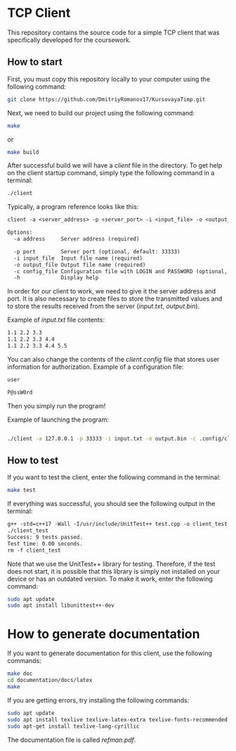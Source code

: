 # TCP Client

This repository contains the source code for a simple TCP client that was specifically developed for the coursework.

## How to start

First, you must copy this repository locally to your computer using the following command:

```bash
git clone https://github.com/DmitriyRomanov17/KursovayaTimp.git
```


Next, we need to build our project using the following command:

```bash
make
```
or

```bash
make build

```

After successful build we will have a _client_ file in the directory.
To get help on the client startup command, simply type the following command in a terminal:

```bash
./client 
```

Typically, a program reference looks like this:

```txt
client -a <server_address> -p <server_port> -i <input_file> -o <output_file> -c <config_file>

Options:
  -a address     Server address (required)

  -p port        Server port (optional, default: 33333)
  -i input_file  Input file name (required)
  -o output_file Output file name (required)
  -c config_file Configuration file with LOGIN and PASSWORD (optional, default: ~/.config/client.config)
  -h             Display help
```

In order for our client to work, we need to give it the server address and port.
It is also necessary to create files to store the transmitted values and to store the results received from the server (_input.txt_, _output.bin_).

Example of _input.txt_ file contents:

```txt
1.1 2.2 3.3
1.1 2.2 3.3 4.4
1.1 2.2 3.3 4.4 5.5
```

You can also change the contents of the _client.config_ file that stores user information for authorization.
Example of a configuration file:

```txt
user

P@ssW0rd
```

Then you simply run the program!

Example of launching the program:

```bash

./client -a 127.0.0.1 -p 33333 -i input.txt -o output.bin -c .config/client.config
```

## How to test

If you want to test the client, enter the following command in the terminal:

```bash
make test
```

If everything was successful, you should see the following output in the terminal:

```txt
g++ -std=c++17 -Wall -I/usr/include/UnitTest++ test.cpp -o client_test -L/usr/lib/x86_64-linux-gnu -lUnitTest++
./client_test
Success: 9 tests passed.
Test time: 0.00 seconds.
rm -f client_test
```

Note that we use the UnitTest++ library for testing. Therefore, if the test does not start, it is possible that this library is simply not installed on your device or has an outdated version. To make it work, enter the following command:

```bash
sudo apt update
sudo apt install libunittest++-dev
```

# How to generate documentation

If you want to generate documentation for this client, use the following commands:

```bash
make doc
cd documentation/docs/latex
make
```

If you are getting errors, try installing the following commands:

```bash
sudo apt update
sudo apt install texlive texlive-latex-extra texlive-fonts-recommended
sudo apt-get install texlive-lang-cyrillic
```

The documentation file is called  _refman.pdf_.
